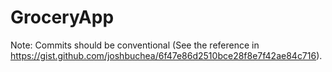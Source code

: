 # GroceryApp

Note:
Commits should be conventional (See the reference in https://gist.github.com/joshbuchea/6f47e86d2510bce28f8e7f42ae84c716).
